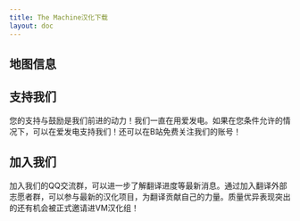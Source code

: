 ```yaml
---
title: The Machine汉化下载
layout: doc
---
```


## 地图信息

<DownloadLinks :methods="[
  { id: 'mapdl', text: '下载地图与汉化', icon: '/imgs/svg/lanzou.svg', link: '/doing/' },
  { id: 'lazy', text: '懒汉下载', icon: '/imgs/logo/logo_64.png', link: '/doing/' }
]" />

## 支持我们

您的支持与鼓励是我们前进的动力！我们一直在用爱发电。如果在您条件允许的情况下，可以在爱发电支持我们！还可以在B站免费关注我们的账号！

## 加入我们

加入我们的QQ交流群，可以进一步了解翻译进度等最新消息。通过加入翻译外部志愿者群，可以参与最新的汉化项目，为翻译贡献自己的力量。质量优异表现突出的还有机会被正式邀请进VM汉化组！
